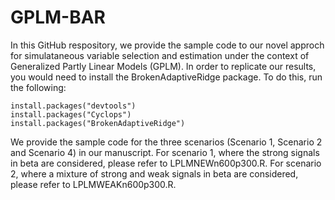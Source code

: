 # GPLM-BAR

In this GitHub respository, we provide the sample code to our novel approch for simulataneous variable selection and estimation under the context of Generalized Partly Linear Models (GPLM). In order to replicate our results, you would need to install the BrokenAdaptiveRidge package. To do this, run the following:

```{R}
install.packages("devtools")
install.packages("Cyclops")
install.packages("BrokenAdaptiveRidge")
```

We provide the sample code for the three scenarios (Scenario 1, Scenario 2 and Scenario 4) in our manuscript. For scenario 1, where the strong signals in beta are considered, please refer to LPLMNEWn600p300.R. For scenario 2, where a mixture of strong and weak signals in beta are considered, please refer to LPLMWEAKn600p300.R.
